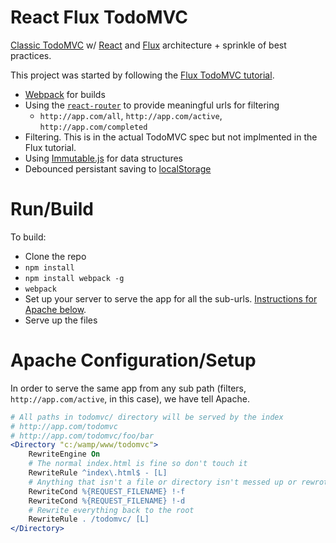 # React Flux TodoMVC

[Classic TodoMVC](http://todomvc.com/) w/ [React](http://facebook.github.io/react/) and [Flux](http://facebook.github.io/flux/) architecture + sprinkle of best practices.

This project was started by following the [Flux TodoMVC tutorial](http://facebook.github.io/flux/docs/todo-list.html).

 - [Webpack](http://webpack.github.io/) for builds
 - Using the [`react-router`](https://github.com/rackt/react-router) to provide meaningful urls for filtering
 	 - `http://app.com/all`, `http://app.com/active`, `http://app.com/completed`
 - Filtering. This is in the actual TodoMVC spec but not implmented in the Flux tutorial.
 - Using [Immutable.js](http://facebook.github.io/immutable-js/) for data structures
 - Debounced persistant saving to [localStorage](https://developer.mozilla.org/en-US/docs/Web/API/Web_Storage_API)

# Run/Build

To build:

 - Clone the repo
 - `npm install`
 - `npm install webpack -g`
 - `webpack`
 - Set up your server to serve the app for all the sub-urls. [Instructions for Apache below](#apache-configurationsetup).
 - Serve up the files



# Apache Configuration/Setup

In order to serve the same app from any sub path (filters, `http://app.com/active`, in this case), we have tell Apache.

```apache
# All paths in todomvc/ directory will be served by the index
# http://app.com/todomvc
# http://app.com/todomvc/foo/bar
<Directory "c:/wamp/www/todomvc">
	RewriteEngine On
	# The normal index.html is fine so don't touch it
	RewriteRule ^index\.html$ - [L]
	# Anything that isn't a file or directory isn't messed up or rewrote
	RewriteCond %{REQUEST_FILENAME} !-f
	RewriteCond %{REQUEST_FILENAME} !-d
	# Rewrite everything back to the root
	RewriteRule . /todomvc/ [L]
</Directory>
```